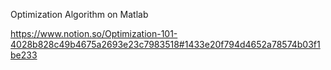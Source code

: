 Optimization Algorithm on Matlab


https://www.notion.so/Optimization-101-4028b828c49b4675a2693e23c7983518#1433e20f794d4652a78574b03f1be233
